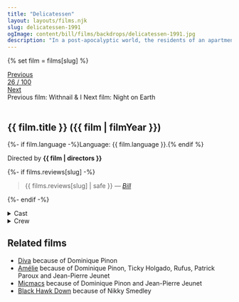 ```yaml
---
title: "Delicatessen"
layout: layouts/films.njk
slug: delicatessen-1991
ogImage: content/bill/films/backdrops/delicatessen-1991.jpg
description: "In a post-apocalyptic world, the residents of an apartment above the butcher shop receive an occasional delicacy of meat, something that is in low supply. A young man new in town falls in love with the butcher's daughter, which causes conflicts in her family, who need the young man for other business-related purposes."
---
```


{% set film = films[slug] %}

<nav class="films">
  <div class="prev">
    <a href="../withnail--i-1987"><i class="fa-solid fa-chevron-left fa-xs"></i> Previous</a>
  </div>
  <div>
    <a class="simple" href="../">26 / 100</a>
  </div>
  <div class="next">
    <a href="../night-on-earth-1991">Next <i class="fa-solid fa-chevron-right fa-xs"></i></a>
  </div>
  <div class="hint">
    <span class="prev-hint">
      <span class="sr-only">Previous film:</span>
      Withnail & I
    </span>
    <span class="next-hint">
      <span class="sr-only">Next film:</span>
      Night on Earth
    </span>
  </div>
</nav>

<article class="film slug-delicatessen-1991">
  <div class="backdrop-and-poster">
    <img class="poster" src="../films/posters/{{ slug }}.jpg" alt="">
    <img class="backdrop" src="../films/backdrops/{{ slug }}.jpg" alt="">
  </div>

  <h1>{{ film.title }} ({{ film | filmYear }})</h1>

  <p>
    {%- if film.language -%}Language: {{ film.language }}.{% endif %}
    
  </p>

  <p class="director">
    Directed by <strong>{{ film | directors }}</strong>
  </p>

  {%- if films.reviews[slug] -%}
    <blockquote> 
      {{ films.reviews[slug] | safe }} <em>—&nbsp;<a href="/bill">Bill</a></em>
    </blockquote> 
  {%- endif -%}

  <section class="film-detail">
    <div>
      <details>
        <summary>
          <i class="fa-solid fa-masks-theater"></i>
          Cast
        </summary>
        <ul>
          {%- for cast in film.credits.cast -%}
            <li>
              {{ cast.name }} as <em>{{ cast.character }}</em>
            </li>
          {%- endfor -%}
        </ul>
      </details>
      <details>
        <summary>
          <i class="fa-solid fa-clapperboard"></i>
          Crew
        </summary>
        <ul>
          {%- for crew in film.credits.crew -%}
            <li>
              {{ crew.name }} &mdash; <em>{{ crew.job }}</em>
            </li>
          {%- endfor -%}
        </ul>
      </details>
    </div>
  </section>

  <section class="related-films">
  <h2>Related films</h2>
  <ul>
    <li><a href="../diva-1981">Diva</a> because of Dominique Pinon</li>
<li><a href="../amlie-2001">Amélie</a> because of Dominique Pinon, Ticky Holgado, Rufus, Patrick Paroux and Jean-Pierre Jeunet</li>
<li><a href="../micmacs-2009">Micmacs</a> because of Dominique Pinon and Jean-Pierre Jeunet</li>
<li><a href="../black-hawk-down-2001">Black Hawk Down</a> because of Nikky Smedley</li>
  </ul>
</section>

</article>
